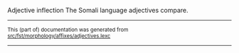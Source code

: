 Adjective inflection
The Somali language adjectives compare.

* * *

<small>This (part of) documentation was generated from [src/fst/morphology/affixes/adjectives.lexc](https://github.com/giellalt/lang-som/blob/main/src/fst/morphology/affixes/adjectives.lexc)</small>

---

